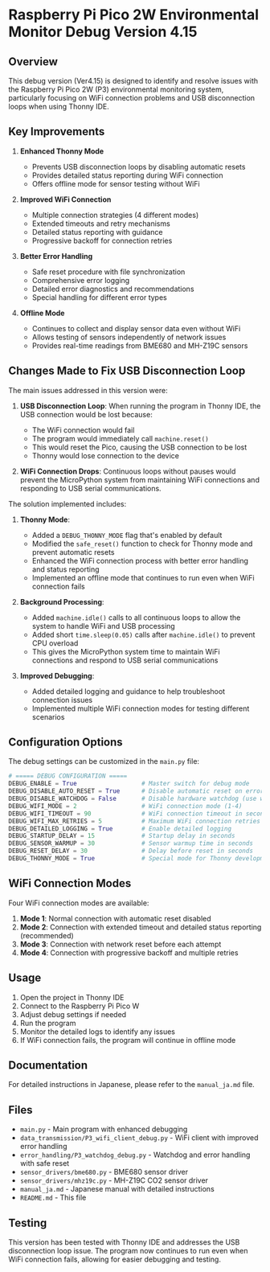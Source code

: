 # Raspberry Pi Pico 2W Environmental Monitor Debug Version 4.15

## Overview

This debug version (Ver4.15) is designed to identify and resolve issues with the Raspberry Pi Pico 2W (P3) environmental monitoring system, particularly focusing on WiFi connection problems and USB disconnection loops when using Thonny IDE.

## Key Improvements

1. **Enhanced Thonny Mode**
   - Prevents USB disconnection loops by disabling automatic resets
   - Provides detailed status reporting during WiFi connection
   - Offers offline mode for sensor testing without WiFi

2. **Improved WiFi Connection**
   - Multiple connection strategies (4 different modes)
   - Extended timeouts and retry mechanisms
   - Detailed status reporting with guidance
   - Progressive backoff for connection retries

3. **Better Error Handling**
   - Safe reset procedure with file synchronization
   - Comprehensive error logging
   - Detailed error diagnostics and recommendations
   - Special handling for different error types

4. **Offline Mode**
   - Continues to collect and display sensor data even without WiFi
   - Allows testing of sensors independently of network issues
   - Provides real-time readings from BME680 and MH-Z19C sensors

## Changes Made to Fix USB Disconnection Loop

The main issues addressed in this version were:

1. **USB Disconnection Loop**: When running the program in Thonny IDE, the USB connection would be lost because:
   - The WiFi connection would fail
   - The program would immediately call `machine.reset()`
   - This would reset the Pico, causing the USB connection to be lost
   - Thonny would lose connection to the device

2. **WiFi Connection Drops**: Continuous loops without pauses would prevent the MicroPython system from maintaining WiFi connections and responding to USB serial communications.

The solution implemented includes:

1. **Thonny Mode**:
   - Added a `DEBUG_THONNY_MODE` flag that's enabled by default
   - Modified the `safe_reset()` function to check for Thonny mode and prevent automatic resets
   - Enhanced the WiFi connection process with better error handling and status reporting
   - Implemented an offline mode that continues to run even when WiFi connection fails

2. **Background Processing**:
   - Added `machine.idle()` calls to all continuous loops to allow the system to handle WiFi and USB processing
   - Added short `time.sleep(0.05)` calls after `machine.idle()` to prevent CPU overload
   - This gives the MicroPython system time to maintain WiFi connections and respond to USB serial communications

3. **Improved Debugging**:
   - Added detailed logging and guidance to help troubleshoot connection issues
   - Implemented multiple WiFi connection modes for testing different scenarios

## Configuration Options

The debug settings can be customized in the `main.py` file:

```python
# ===== DEBUG CONFIGURATION =====
DEBUG_ENABLE = True                  # Master switch for debug mode
DEBUG_DISABLE_AUTO_RESET = True      # Disable automatic reset on errors
DEBUG_DISABLE_WATCHDOG = False       # Disable hardware watchdog (use with caution)
DEBUG_WIFI_MODE = 2                  # WiFi connection mode (1-4)
DEBUG_WIFI_TIMEOUT = 90              # WiFi connection timeout in seconds
DEBUG_WIFI_MAX_RETRIES = 5           # Maximum WiFi connection retries
DEBUG_DETAILED_LOGGING = True        # Enable detailed logging
DEBUG_STARTUP_DELAY = 15             # Startup delay in seconds
DEBUG_SENSOR_WARMUP = 30             # Sensor warmup time in seconds
DEBUG_RESET_DELAY = 30               # Delay before reset in seconds
DEBUG_THONNY_MODE = True             # Special mode for Thonny development
```

## WiFi Connection Modes

Four WiFi connection modes are available:

1. **Mode 1**: Normal connection with automatic reset disabled
2. **Mode 2**: Connection with extended timeout and detailed status reporting (recommended)
3. **Mode 3**: Connection with network reset before each attempt
4. **Mode 4**: Connection with progressive backoff and multiple retries

## Usage

1. Open the project in Thonny IDE
2. Connect to the Raspberry Pi Pico W
3. Adjust debug settings if needed
4. Run the program
5. Monitor the detailed logs to identify any issues
6. If WiFi connection fails, the program will continue in offline mode

## Documentation

For detailed instructions in Japanese, please refer to the `manual_ja.md` file.

## Files

- `main.py` - Main program with enhanced debugging
- `data_transmission/P3_wifi_client_debug.py` - WiFi client with improved error handling
- `error_handling/P3_watchdog_debug.py` - Watchdog and error handling with safe reset
- `sensor_drivers/bme680.py` - BME680 sensor driver
- `sensor_drivers/mhz19c.py` - MH-Z19C CO2 sensor driver
- `manual_ja.md` - Japanese manual with detailed instructions
- `README.md` - This file

## Testing

This version has been tested with Thonny IDE and addresses the USB disconnection loop issue. The program now continues to run even when WiFi connection fails, allowing for easier debugging and testing.
